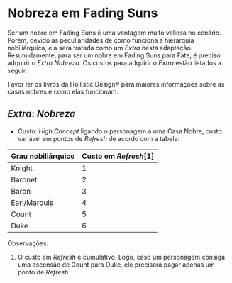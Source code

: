 # Nobreza em Fading Suns

Ser um nobre em Fading Suns é uma vantagem muito valiosa no cenário. Porém, devido às peculiaridades de como funciona a hierarquia nobiliárquica, ela será tratada como um *Extra* nesta adaptação. Resumidamente, para ser um nobre em Fading Suns para Fate, é preciso adquirir o *Extra* *Nobreza*. Os custos para adquirir o *Extra* estão listados a seguir.

Favor ler os livros da Hollistic Design® para maiores informações sobre as casas nobres e como elas funcionam.

## *Extra*: *Nobreza*
* Custo: *High Concept* ligando o personagem a uma Casa Nobre, custo variável em pontos de *Refresh* de acordo com a tabela:

Grau nobiliárquico | Custo em *Refresh*[1]
--- | ---
Knight | 1
Baronet | 2
Baron | 3
Earl/Marquis | 4
Count | 5
Duke | 6

Observações:  
1. O custo em *Refresh* é cumulativo. Logo, caso um personagem consiga uma ascensão de Count para Duke, ele precisará pagar apenas um ponto de *Refresh*
